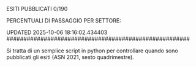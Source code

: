 ESITI PUBBLICATI 0/190 

PERCENTUALI DI PASSAGGIO PER SETTORE:

UPDATED 2025-10-06 18:16:02.434403
###################################################### 

Si tratta di un semplice script in python per controllare quando sono pubblicati gli esiti (ASN 2021, sesto quadrimestre).

